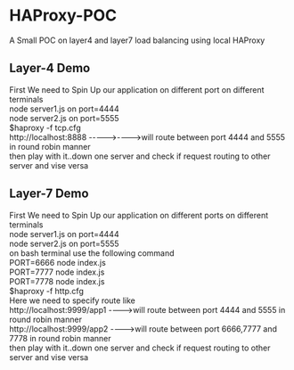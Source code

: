 # HAProxy-POC
A Small POC on layer4 and layer7 load balancing using local HAProxy

Layer-4 Demo
------------
First We need to Spin Up our application on different port on different terminals<br>
node server1.js  on port=4444 <br>
node server2.js  on port=5555<br>
$haproxy -f tcp.cfg<br>
http://localhost:8888 ----->---->will route between port 4444 and 5555 in round robin manner<br>
then play with it..down one server and check if request  routing to other server and vise versa<br>

Layer-7 Demo<br>
------------
First We need to Spin Up our application on different ports on different terminals<br>
node server1.js  on port=4444<br>
node server2.js  on port=5555<br>
on bash terminal use the following command<br>
PORT=6666 node index.js<br>
PORT=7777 node index.js<br>
PORT=7778 node index.js<br>
$haproxy -f http.cfg<br>
Here we need to specify route like<br>
http://localhost:9999/app1  ---->will route between port 4444 and 5555 in round robin manner<br>
http://localhost:9999/app2  ---->will route between port 6666,7777 and 7778 in round robin manner<br>
then play with it..down one server and check if request  routing to other server and vise versa<br>

